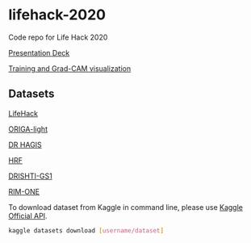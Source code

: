 # lifehack-2020
Code repo for Life Hack 2020

[Presentation Deck](https://docs.google.com/presentation/d/1ZN92emohf4ztEZ8ZlN255g843ueNm2FP89y7uD2o9pk)

[Training and Grad-CAM visualization](https://github.com/TanHaus/lifehack-2020/blob/master/glaucoma_eval.ipynb) 

## Datasets
[LifeHack](https://www.kaggle.com/jr2ngb/cataractdataset)

[ORIGA-light](https://drive.google.com/drive/folders/1VPCvVsPgrfPNIl932xgU3XC_WFLUsXJR)

[DR HAGIS](https://personalpages.manchester.ac.uk/staff/niall.p.mcloughlin/)

[HRF](https://www5.cs.fau.de/research/data/fundus-images/)

[DRISHTI-GS1](https://cvit.iiit.ac.in/projects/mip/drishti-gs/mip-dataset2/Home.php)

[RIM-ONE](http://medimrg.webs.ull.es/research/retinal-imaging/rim-one/)


To download dataset from Kaggle in command line, please use [Kaggle Official API](https://github.com/Kaggle/kaggle-api).

```bash
kaggle datasets download [username/dataset]
```
